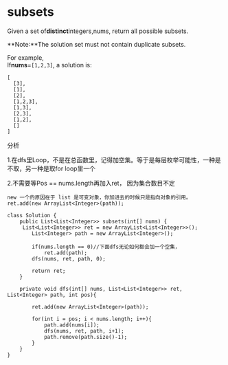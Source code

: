 # subsets

Given a set of**distinct**integers,nums, return all possible subsets.

**Note:**The solution set must not contain duplicate subsets.

For example,  
If**nums**=`[1,2,3]`, a solution is:

```text
[
  [3],
  [1],
  [2],
  [1,2,3],
  [1,3],
  [2,3],
  [1,2],
  []
]
```

分析

1.在dfs里Loop，不是在总函数里，记得加空集。等于是每层枚举可能性，一种是不取，另一种是取for loop里一个

2.不需要等Pos == nums.length再加入ret， 因为集合数目不定

```text
new 一个的原因在于 list 是可变对象，你加进去的时候只是指向对象的引用。
ret.add(new ArrayList<Integer>(path));
```

```text
class Solution {
    public List<List<Integer>> subsets(int[] nums) {
     List<List<Integer>> ret = new ArrayList<List<Integer>>();
        List<Integer> path = new ArrayList<Integer>();

        if(nums.length == 0)//下面dfs无论如何都会加一个空集，
            ret.add(path);
        dfs(nums, ret, path, 0);

        return ret;
    }

    private void dfs(int[] nums, List<List<Integer>> ret, List<Integer> path, int pos){

        ret.add(new ArrayList<Integer>(path));

        for(int i = pos; i < nums.length; i++){
            path.add(nums[i]);
            dfs(nums, ret, path, i+1);
            path.remove(path.size()-1);
        }
    }
}
```

